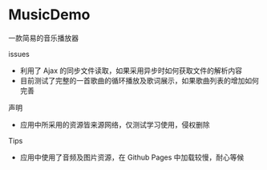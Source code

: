 # MusicDemo
一款简易的音乐播放器

issues
- 利用了 Ajax 的同步文件读取，如果采用异步时如何获取文件的解析内容
- 目前测试了完整的一首歌曲的循环播放及歌词展示，如果歌曲列表的增加如何完善

声明
- 应用中所采用的资源皆来源网络，仅测试学习使用，侵权删除

Tips
- 应用中使用了音频及图片资源，在 Github Pages 中加载较慢，耐心等候
